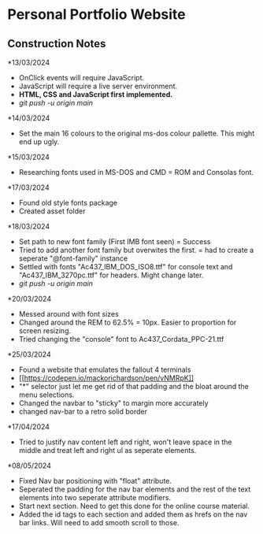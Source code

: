 # Personal Portfolio Website

## Construction Notes

*13/03/2024
- OnClick events will require JavaScript.
- JavaScript will require a live server environment.
- **HTML, CSS and JavaScript first implemented.**
- _git push -u origin main_

*14/03/2024
- Set the main 16 colours to the original ms-dos colour pallette. This might end up ugly. 

*15/03/2024
- Researching fonts used in MS-DOS and CMD = ROM and Consolas font.

*17/03/2024
- Found old style fonts package
- Created asset folder

*18/03/2024
- Set path to new font family (First IMB font seen) = Success
- Tried to add another font family but overwites the first. = had to create a seperate "@font-family" instance
- Settled with fonts "Ac437_IBM_DOS_ISO8.ttf" for console text and "Ac437_IBM_3270pc.ttf" for headers. Might change later.
- _git push -u origin main_

*20/03/2024
- Messed around with font sizes
- Changed around the REM to 62.5% = 10px. Easier to proportion for screen resizing.
- Tried changing the "console" font to Ac437_Cordata_PPC-21.ttf

*25/03/2024
- Found a website that emulates the fallout 4 terminals
- [[https://codepen.io/mackorichardson/pen/vNMRpK]]
- "*" selector just let me get rid of that padding and the bloat around the menu selections.
- Changed the navbar to "sticky" to margin more accurately
- changed nav-bar to a retro solid border

*17/04/2024
- Tried to justify nav content left and right, won't leave space in the middle and treat left and right ul as seperate elements.

*08/05/2024
- Fixed Nav bar positioning with "float" attribute.
- Seperated the padding for the nav bar elements and the rest of the text elements into two seperate attribute modifiers.
- Start next section. Need to get this done for the online course material.
- Added the id tags to each section and added them as hrefs on the nav bar links. Will need to add smooth scroll to those.